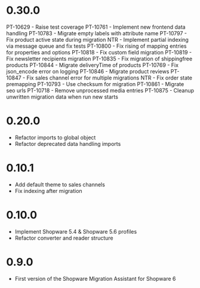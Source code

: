 # 0.30.0
PT-10629 - Raise test coverage
PT-10761 - Implement new frontend data handling
PT-10783 - Migrate empty labels with attribute name
PT-10797 - Fix product active state during migration
NTR - Implement partial indexing via message queue and fix tests
PT-10800 - Fix rising of mapping entries for properties and options
PT-10818 - Fix custom field migration
PT-10819 - Fix newsletter recipients migration
PT-10835 - Fix migration of shippingfree products
PT-10844 - Migrate deliveryTime of products
PT-10769 - Fix json_encode error on logging
PT-10846 - Migrate product reviews
PT-10847 - Fix sales channel error for multiple migrations
NTR - Fix order state premapping
PT-10793 - Use checksum for migration
PT-10861 - Migrate seo urls
PT-10718 - Remove unprocessed media entries
PT-10875 - Cleanup unwritten migration data when run new starts

# 0.20.0
- Refactor imports to global object
- Refactor deprecated data handling imports

# 0.10.1
- Add default theme to sales channels
- Fix indexing after migration

# 0.10.0
- Implement Shopware 5.4 & Shopware 5.6 profiles
- Refactor converter and reader structure

# 0.9.0
- First version of the Shopware Migration Assistant for Shopware 6
